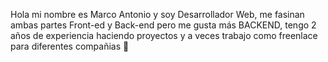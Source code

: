 Hola mi nombre es Marco Antonio y soy Desarrollador Web, me fasinan ambas partes Front-ed y Back-end pero me gusta más BACKEND, tengo 2 años de experiencia haciendo proyectos y a veces trabajo como freenlace para diferentes compañias 🥰
